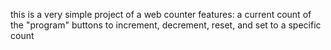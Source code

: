 this is a very simple project of a web counter
features:
a current count of the "program"
buttons to increment, decrement, reset, and set to a specific count

